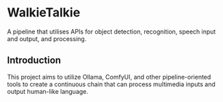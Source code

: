 # WalkieTalkie
A pipeline that utilises APIs for object detection, recognition, speech input and output, and processing.

## Introduction
This project aims to utilize Ollama, ComfyUI, and other pipeline-oriented tools to create a continuous chain that can process multimedia inputs and output human-like language.
